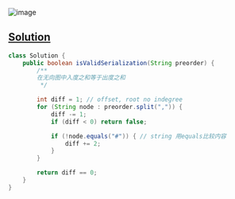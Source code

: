 ![image](https://github.com/kkkkevx/DSA2/assets/108632304/add130c4-75b4-4c25-b7f8-3cdf93ae0816)

## [Solution](https://leetcode.cn/problems/verify-preorder-serialization-of-a-binary-tree/description/)

```java
class Solution {
    public boolean isValidSerialization(String preorder) {
        /**
        在无向图中入度之和等于出度之和
         */

        int diff = 1; // offset, root no indegree
        for (String node : preorder.split(",")) {
            diff -= 1;
            if (diff < 0) return false;

            if (!node.equals("#")) { // string 用equals比较内容
                diff += 2;
            }
        }

        return diff == 0;
    }
}
```
